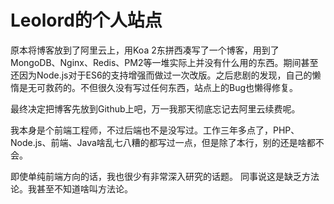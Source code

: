 # Leolord的个人站点

原本将博客放到了阿里云上，用Koa 2东拼西凑写了一个博客，用到了MongoDB、Nginx、Redis、PM2等一堆实际上并没有什么用的东西。期间甚至还因为Node.js对于ES6的支持增强而做过一次改版。之后悲剧的发现，自己的懒惰是无可救药的。不但很久没有写过任何东西，站点上的Bug也懒得修复。

最终决定把博客先放到Github上吧，万一我那天彻底忘记去阿里云续费呢。

我本身是个前端工程师，不过后端也不是没写过。工作三年多点了，PHP、Node.js、前端、Java啥乱七八糟的都写过一点，但是除了本行，别的还是啥都不会。 

即使单纯前端方向的话，我也很少有非常深入研究的话题。 同事说这是缺乏方法论。我甚至不知道啥叫方法论。

